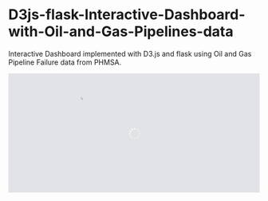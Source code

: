 # D3js-flask-Interactive-Dashboard-with-Oil-and-Gas-Pipelines-data
Interactive Dashboard implemented with D3.js and flask using Oil and Gas Pipeline Failure data from PHMSA.

![Demo](static/ezgif.com-resize.gif)